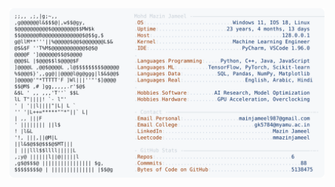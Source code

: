 <picture>
  <source srcset="https://raw.githubusercontent.com/mmazinjameel/mmazinjameel/main/dark_mode.svg?v=1742278452" media="(prefers-color-scheme: dark)">
  <img src="https://raw.githubusercontent.com/mmazinjameel/mmazinjameel/main/light_mode.svg?v=1742278452">
</picture>
